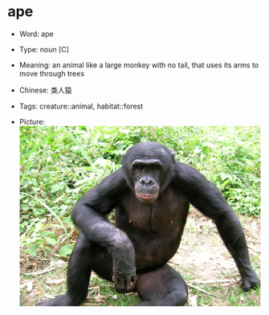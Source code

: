 # ape

- Word: ape

- Type: noun [C]
- Meaning: an animal like a large monkey with no tail, that uses its arms to move through trees
- Chinese: 类人猿
- Tags: creature::animal, habitat::forest
- Picture: ![ape](images/ape.jpg)

